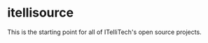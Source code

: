itellisource
============

This is the starting point for all of ITelliTech's open source projects.
